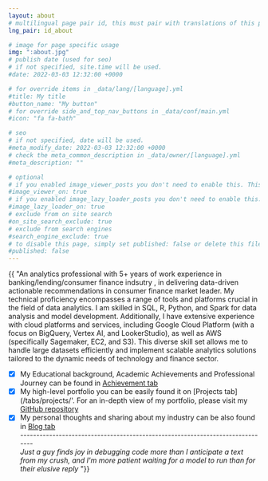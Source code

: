 ```yaml
---
layout: about
# multilingual page pair id, this must pair with translations of this page. (This name must be unique)
lng_pair: id_about

# image for page specific usage
img: ":about.jpg"
# publish date (used for seo)
# if not specified, site.time will be used.
#date: 2022-03-03 12:32:00 +0000

# for override items in _data/lang/[language].yml
#title: My title
#button_name: "My button"
# for override side_and_top_nav_buttons in _data/conf/main.yml
#icon: "fa fa-bath"

# seo
# if not specified, date will be used.
#meta_modify_date: 2022-03-03 12:32:00 +0000
# check the meta_common_description in _data/owner/[language].yml
#meta_description: ""

# optional
# if you enabled image_viewer_posts you don't need to enable this. This is only if image_viewer_posts = false
#image_viewer_on: true
# if you enabled image_lazy_loader_posts you don't need to enable this. This is only if image_lazy_loader_posts = false
#image_lazy_loader_on: true
# exclude from on site search
#on_site_search_exclude: true
# exclude from search engines
#search_engine_exclude: true
# to disable this page, simply set published: false or delete this file
#published: false
---
```


<!-- {%- comment -%} Please delete below and place your page content here {%- endcomment -%} -->

<!-- {%- include util/auto-content-generator.liquid -%} -->
{{ "An analytics professional with 5+ years of work experience in banking/lending/consumer finance indsutry , in delivering data-driven actionable recommendations in consumer finance market leader. My technical proficiency encompasses a range of tools and platforms crucial in the field of data analytics. I am skilled in SQL, R, Python, and Spark for data analysis and model development. Additionally, I have extensive experience with cloud platforms and services, including Google Cloud Platform (with a focus on BigQuery, Vertex AI, and LookerStudio), as well as AWS (specifically Sagemaker, EC2, and S3). This diverse skill set allows me to handle large datasets efficiently and implement scalable analytics solutions tailored to the dynamic needs of technology and finance sector.
- [x]  My Educational background, Academic Achievements and Professional Journey can be found in [Achievement tab](/tabs/achievement)
- [x]  My high-level portfolio you can be easily found it on [Projects tab](/tabs/projects/'. For an in-depth view of my portfolio, please visit my [GitHub repository]('https://github.com/trungle14') 
- [x]  My personal thoughts and sharing about my industry can be also found in [Blog tab](/tabs/blog/)\
      ------------------------------------------------------------------------------\
*Just a guy finds joy in debugging code more than I anticipate a text from my crush, and I'm more patient waiting for a model to run than for their elusive reply* "}}

<!-- {{ website_info_text_second }} -->
